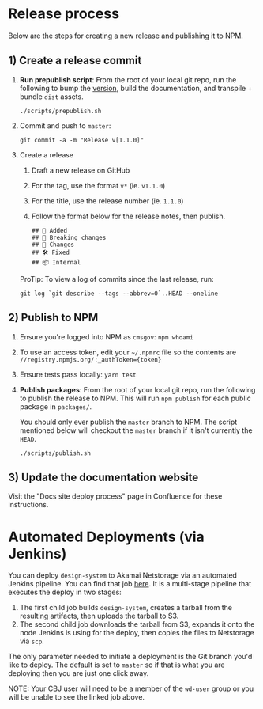 # Release process

Below are the steps for creating a new release and publishing it to NPM.

## 1) Create a release commit

1. **Run prepublish script**: From the root of your local git repo, run the following to bump the [version](versioning), build the documentation, and transpile + bundle `dist` assets.

   ```
   ./scripts/prepublish.sh
   ```
1. Commit and push to `master`:
   ```
   git commit -a -m "Release v[1.1.0]"
   ```
1. Create a release
   1. Draft a new release on GitHub
   1. For the tag, use the format `v*` (ie. `v1.1.0`)
   1. For the title, use the release number (ie. `1.1.0`)
   1. Follow the format below for the release notes, then publish.

      ```
      ## 🚀 Added
      ## 🚨 Breaking changes
      ## 💅 Changes
      ## 🛠 Fixed
      ## 📦 Internal
      ```

    ProTip: To view a log of commits since the last release, run:
    ```
    git log `git describe --tags --abbrev=0`..HEAD --oneline
    ```


## 2) Publish to NPM

1. Ensure you're logged into NPM as `cmsgov`: `npm whoami`
  1. To use an access token, edit your `~/.npmrc` file so the contents are `//registry.npmjs.org/:_authToken={token}`
1. Ensure tests pass locally: `yarn test`
1. **Publish packages**: From the root of your local git repo, run the following to publish the release to NPM. This will run `npm publish` for each public package in `packages/`.

   You should only ever publish the `master` branch to NPM. The script mentioned below will checkout the `master` branch if it isn't currently the `HEAD`.

   ```
   ./scripts/publish.sh
   ```

## 3) Update the documentation website

Visit the "Docs site deploy process" page in Confluence for these instructions.

# Automated Deployments (via Jenkins)

You can deploy `design-system` to Akamai Netstorage via an automated Jenkins pipeline.  You can find that job [here](https://cloudbeesjenkins.cms.gov/prod-master/job/wds/job/Design%20System/job/Deploy%20design-system/).  It is a multi-stage pipeline that executes the deploy in two stages:

1. The first child job builds `design-system`, creates a tarball from the resulting artifacts, then uploads the tarball to S3.
2. The second child job downloads the tarball from S3, expands it onto the node Jenkins is using for the deploy, then copies the files to Netstorage via `scp`.

The only parameter needed to initiate a deployment is the Git branch you'd like to deploy.  The default is set to `master` so if that is what you are deploying then you are just one click away.

NOTE: Your CBJ user will need to be a member of the `wd-user` group or you will be unable to see the linked job above.